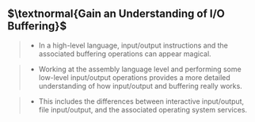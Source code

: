 ## $\textnormal{Gain an Understanding of I/O Buffering}$

> - In a high-level language, input/output instructions and the <br />
    associated buffering operations can appear magical.

> - Working at the assembly language level and performing some <br />
    low-level input/output operations provides a more detailed <br />
    understanding of how input/output and buffering really works.

> - This includes the differences between interactive input/output, <br />
    file input/output, and the associated operating system services.
